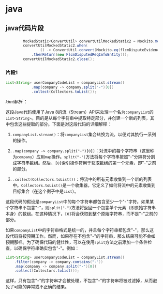 # java

## java代码片段


###

``` java
        MockedStatic<ConvertUtil> convertUtilMockedStatic2 = Mockito.mockStatic(ConvertUtil.class);
        convertUtilMockedStatic2.when(
                () -> ConvertUtil.convert(Mockito.eq(flcmDisputeEvidenceVO2), Mockito.eq(FlcmDisputedReqInfoEntity.class)))
            .thenReturn(new FlcmDisputedReqInfoEntity());
        convertUtilMockedStatic2.close();
```


###  片段1

``` java
List<String> userCompanyCodeList = companyList.stream()
            .map(company -> company.split("-")[0])
            .collect(Collectors.toList());
```

*kimi解析* ：

这段Java代码使用了Java 8的流（Stream）API来处理一个名为`companyList`的`List<String>`。目的是从每个字符串中提取特定部分，并创建一个新的列表，其中包含这些提取的部分。下面是对这段代码的详细解释：

1. `companyList.stream()`：将`companyList`集合转换为流，以便对其执行一系列的操作。

2. `.map(company -> company.split("-")[0])`：对流中的每个字符串（这里称为`company`）应用`map`操作。`split("-")`方法将每个字符串按照"-"分隔符分割成字符串数组。然后，`[0]`索引操作符用于获取数组的第一个元素，即"-"之前的部分。

3. `.collect(Collectors.toList())`：将流中的所有元素收集到一个新的列表中。`Collectors.toList()`是一个收集器，它定义了如何将流中的元素收集到目标集合（在这个例子中是`List`）。

这段代码的假设是`companyList`中的每个字符串都包含至少一个"-"字符。如果某个字符串不包含"-"，则`split("-")`方法将返回一个包含单个元素（即原始字符串本身）的数组。在这种情况下，`[0]`将会获取到整个原始字符串，而不是"-"之前的部分。

如果`companyList`中的字符串格式是统一的，并且每个字符串都包含"-"，那么这段代码将按预期工作。然而，如果存在不包含"-"的字符串，那么结果可能不会如预期那样。为了确保代码的健壮性，可以在使用`split`方法之前添加一个条件检查，以确保字符串确实包含"-"。例如：

```java
List<String> userCompanyCodeList = companyList.stream()
    .filter(company -> company.contains("-"))
    .map(company -> company.split("-")[0])
    .collect(Collectors.toList());
```

这样，只有包含"-"的字符串才会被处理，不包含"-"的字符串将被过滤掉，从而避免了可能的异常或不正确的结果。

